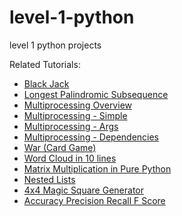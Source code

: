 # level-1-python
level 1 python projects

Related Tutorials:
- [Black Jack](https://pythonalgos.com/level-1-python-blackjack/)
- [Longest Palindromic Subsequence](https://pythonalgos.com/technical-interviews-finding-the-longest-palindrome/)
- [Multiprocessing Overview](https://pythonalgos.com/an-overview-of-multiprocessing-in-python/)
- [Multiprocessing - Simple](https://pythonalgos.com/run-multiple-functions-in-parallel-in-python3/)
- [Multiprocessing - Args](https://pythonalgos.com/python-multiprocessing-with-arguments/)
- [Multiprocessing - Dependencies](https://pythonalgos.com/python-multiprocessing-functions-with-dependencies/)
- [War (Card Game)](https://pythonalgos.com/level-1-python-war-card-game/)
- [Word Cloud in 10 lines](https://pythonalgos.com/create-a-word-cloud-in-10-lines-of-python/)
- [Matrix Multiplication in Pure Python](https://pythonalgos.com/level-1-python-pure-python-matrix-multiplication/)
- [Nested Lists](https://pythonalgos.com/nested-lists-in-python/)
- [4x4 Magic Square Generator](https://pythonalgos.com/how-to-make-a-4x4-magic-square-in-python/)
- [Accuracy Precision Recall F Score](https://pythonalgos.com/accuracy-precision-recall-and-f-score/)
